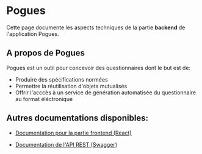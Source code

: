 # Pogues

Cette page documente les aspects techniques de la partie **backend** de l'application Pogues.

## A propos de Pogues

Pogues est un outil pour concevoir des questionnaires dont le but est de:

 - Produire des spécifications normées
 - Permettre la réutilisation d'objets mutualisés
 - Offrir l'acccès à un service de génération automatisée du questionnaire au format éléctronique


## Autres documentations disponibles:

 - [Documentation pour la partie frontend (React)](http://inseefr.github.io/Pogues/fr/)

 - [Documentation de l'API REST (Swagger)](http://dvrmspogfolht01.ad.insee.intra/rmspogfo/swagger-ui/dist/index.html)
 

